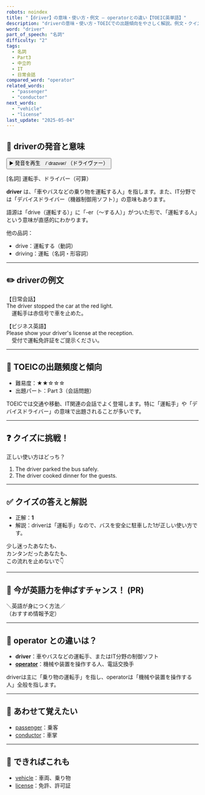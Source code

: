 ```yaml
---
robots: noindex
title: "【driver】の意味・使い方・例文 ― operatorとの違い【TOEIC英単語】"
description: "driverの意味・使い方・TOEICでの出題傾向をやさしく解説。例文・クイズ付きでoperatorとの違いもわかりやすく学べます。"
word: "driver"
part_of_speech: "名詞"
difficulty: "2"
tags:
  - 名詞
  - Part3
  - 中立的
  - IT
  - 日常会話
compared_word: "operator"
related_words:
  - "passenger"
  - "conductor"
next_words:
  - "vehicle"
  - "license"
last_update: "2025-05-04"
---
```


## 🔰 driverの発音と意味

<button class="play-audio" onclick="playTTS('driver')">
  <span class="play-audio-main">
    ▶️ 発音を再生　/ˈdraɪvər/
  </span>
  <span class="play-audio-sub">
    （ドライヴァー）
  </span>
</button>

[名詞] 運転手、ドライバー（可算）

**driver** は、「車やバスなどの乗り物を運転する人」を指します。また、IT分野では「デバイスドライバー（機器制御用ソフト）」の意味もあります。

語源は「drive（運転する）」に「-er（～する人）」がついた形で、「運転する人」という意味が直感的にわかります。

他の品詞：  
- drive：運転する（動詞）
- driving：運転（名詞・形容詞）

---

## ✏️ driverの例文

【日常会話】  
The driver stopped the car at the red light.  
　運転手は赤信号で車を止めた。

【ビジネス英語】  
Please show your driver's license at the reception.  
　受付で運転免許証をご提示ください。

---

## 🎯 TOEICの出題頻度と傾向

- 難易度：★★☆☆☆
- 出題パート：Part 3（会話問題）

TOEICでは交通や移動、IT関連の会話でよく登場します。特に「運転手」や「デバイスドライバー」の意味で出題されることが多いです。

---

## ❓ クイズに挑戦！

正しい使い方はどっち？

1. The driver parked the bus safely.  
2. The driver cooked dinner for the guests.

---

## ✅ クイズの答えと解説

- 正解：**1**
- 解説：driverは「運転手」なので、バスを安全に駐車した1が正しい使い方です。

少し迷ったあなたも、  
カンタンだったあなたも、  
この流れを止めないで👇️

---

## 🚀 今が英語力を伸ばすチャンス！ (PR)

<div class="info-center">
＼英語が身につく方法／<br>  
（おすすめ情報予定）
</div>

---

## 🤔  operator との違いは？

- **driver**：車やバスなどの運転手、またはIT分野の制御ソフト
- **[operator](/word/operator)**：機械や装置を操作する人、電話交換手

driverは主に「乗り物の運転手」を指し、operatorは「機械や装置を操作する人」全般を指します。

---

## 🧩 あわせて覚えたい

- [passenger](/word/passenger)：乗客
- [conductor](/word/conductor)：車掌

---

## 📖 できればこれも

- [vehicle](/word/vehicle)：車両、乗り物
- [license](/word/license)：免許、許可証

<!-- cvid: aid36_bid00 -->
